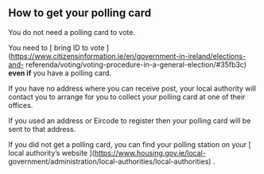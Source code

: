 ##  How to get your polling card

You do not need a polling card to vote.

You need to [ bring ID to vote
](https://www.citizensinformation.ie/en/government-in-ireland/elections-and-
referenda/voting/voting-procedure-in-a-general-election/#35fb3c) **even if**
you have a polling card.

If you have no address where you can receive post, your local authority will
contact you to arrange for you to collect your polling card at one of their
offices.

If you used an address or Eircode to register then your polling card will be
sent to that address.

If you did not get a polling card, you can find your polling station on your [
local authority’s website ](https://www.housing.gov.ie/local-
government/administration/local-authorities/local-authorities) .
